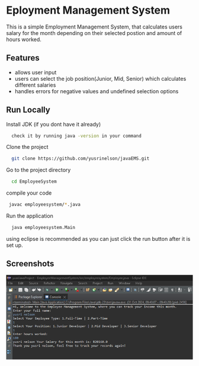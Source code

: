 
# Eployment Management System

This is a simple Employment Management System, that calculates users salary for the month depending on their selected postion and amount of hours worked.


## Features

- allows user input
- users can select the job position(Junior, Mid, Senior) which calculates different salaries
- handles errors for negative values and undefined selection options



## Run Locally

Install JDK (if you dont have it already)

```bash
  check it by running java -version in your command
```
Clone the project

```bash
  git clone https://github.com/yusrinelson/javaEMS.git
```

Go to the project directory

```bash
  cd EmployeeSystem
```

compile your code

```bash
 javac employeesystem/*.java
```

Run the application

```bash
  java employeesystem.Main
```
using eclipse is recommended as you can just click the run button after it is set up. 

## Screenshots

![console screenshot](https://github.com/yusrinelson/javaEMS/blob/main/EmployeeManagementSystem/position1.png)
